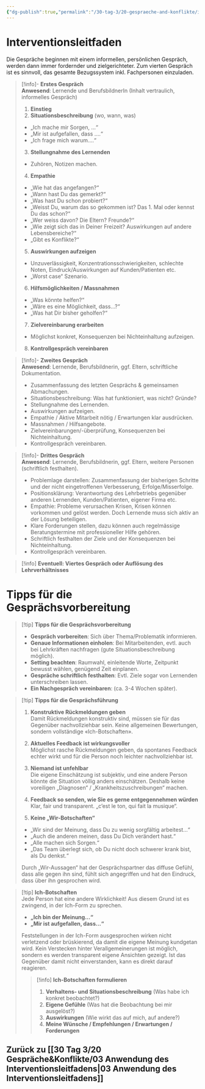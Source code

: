```yaml
---
{"dg-publish":true,"permalink":"/30-tag-3/20-gespraeche-and-konflikte/interventionsleitfaden/"}
---
```


# Interventionsleitfaden

Die Gespräche beginnen mit einem informellen, persönlichen Gespräch, werden dann immer fordernder und zielgerichteter. Zum vierten Gespräch ist es sinnvoll, das gesamte Bezugssystem inkl. Fachpersonen einzuladen.

> [!info]- **Erstes Gespräch**  
> **Anwesend**: Lernende und BerufsbildnerIn (Inhalt vertraulich, informelles Gespräch)
>
>1. **Einstieg**
>2. **Situationsbeschreibung** (wo, wann, was)
>    
>- „Ich mache mir Sorgen, ...“
>- „Mir ist aufgefallen, dass ....“
>- „Ich frage mich warum....“
>3. **Stellungnahme des Lernenden**  
>- Zuhören, Notizen machen.
>4. **Empathie**
>    
>- „Wie hat das angefangen?“
>- „Wann hast Du das gemerkt?“
>- „Was hast Du schon probiert?“
>- „Weisst Du, warum das so gekommen ist? Das 1. Mal oder kennst Du das schon?“
>- „Wer weiss davon? Die Eltern? Freunde?“
>- „Wie zeigt sich das in Deiner Freizeit? Auswirkungen auf andere Lebensbereiche?“
>- „Gibt es Konflikte?“
>5. **Auswirkungen aufzeigen**
>
>- Unzuverlässigkeit, Konzentrationsschwierigkeiten, schlechte Noten, Eindruck/Auswirkungen auf Kunden/Patienten etc.
>- „Worst case“ Szenario.
>6. **Hilfsmöglichkeiten / Massnahmen**
>    
>- „Was könnte helfen?“
>- „Wäre es eine Möglichkeit, dass...?“
>- „Was hat Dir bisher geholfen?“
>7. **Zielvereinbarung erarbeiten**
>    
>- Möglichst konkret, Konsequenzen bei Nichteinhaltung aufzeigen.
>8. **Kontrollgespräch vereinbaren**
>    

> [!info]- **Zweites Gespräch**  
> **Anwesend**: Lernende, Berufsbildnerin, ggf. Eltern, schriftliche Dokumentation.
>- Zusammenfassung des letzten Gesprächs & gemeinsamen Abmachungen.
>- Situationsbeschreibung: Was hat funktioniert, was nicht? Gründe?
>- Stellungnahme des Lernenden.
>- Auswirkungen aufzeigen.
>- Empathie / Aktive Mitarbeit nötig / Erwartungen klar ausdrücken.
>- Massnahmen / Hilfsangebote.
>- Zielvereinbarungen/-überprüfung, Konsequenzen bei Nichteinhaltung.
>- Kontrollgespräch vereinbaren.

> [!info]- **Drittes Gespräch**  
> **Anwesend**: Lernende, Berufsbildnerin, ggf. Eltern, weitere Personen (schriftlich festhalten).
>- Problemlage darstellen: Zusammenfassung der bisherigen Schritte und der nicht eingetroffenen Verbesserung, Erfolge/Misserfolge.
>- Positionsklärung: Verantwortung des Lehrbetriebs gegenüber anderen Lernenden, Kunden/Patienten, eigener Firma etc.
>- Empathie: Probleme verursachen Krisen, Krisen können vorkommen und gelöst werden. Doch Lernende muss sich aktiv an der Lösung beteiligen.
>- Klare Forderungen stellen, dazu können auch regelmässige Beratungstermine mit professioneller Hilfe gehören.
>- Schriftlich festhalten der Ziele und der Konsequenzen bei Nichteinhaltung.
>- Kontrollgespräch vereinbaren.

> [!info] **Eventuell: Viertes Gespräch oder Auflösung des Lehrverhältnisses**

# Tipps für die Gesprächsvorbereitung

> [!tip] **Tipps für die Gesprächsvorbereitung**
>
>- **Gespräch vorbereiten**: Sich über Thema/Problematik informieren.
>- **Genaue Informationen einholen**: Bei Mitarbeitenden, evtl. auch bei Lehrkräften nachfragen (gute Situationsbeschreibung möglich).
>- **Setting beachten**: Raumwahl, einleitende Worte, Zeitpunkt bewusst wählen, genügend Zeit einplanen.
>- **Gespräche schriftlich festhalten**: Evtl. Ziele sogar von Lernenden unterschreiben lassen.
>- **Ein Nachgespräch vereinbaren**: (ca. 3-4 Wochen später).

> [!tip] **Tipps für die Gesprächsführung**  
>
>1. **Konstruktive Rückmeldungen geben**  
>Damit Rückmeldungen konstruktiv sind, müssen sie für das Gegenüber nachvollziehbar sein. Keine allgemeinen Bewertungen, sondern vollständige «Ich-Botschaften».
  >  
>2. **Aktuelles Feedback ist wirkungsvoller**  
>Möglichst rasche Rückmeldungen geben, da spontanes Feedback echter wirkt und für die Person noch leichter nachvollziehbar ist.
>3. **Niemand ist unfehlbar**  
 >Die eigene Einschätzung ist subjektiv, und eine andere Person könnte die Situation völlig anders einschätzen. Deshalb keine voreiligen „Diagnosen“ / „Krankheitszuschreibungen“ machen.
 >4. **Feedback so senden, wie Sie es gerne entgegennehmen würden**  
>Klar, fair und transparent. „c’est le ton, qui fait la musique“.
>5. **Keine „Wir-Botschaften“**
>- „Wir sind der Meinung, dass Du zu wenig sorgfältig arbeitest...“
>- „Auch die anderen meinen, dass Du Dich verändert hast.“
>- „Alle machen sich Sorgen.“
>- „Das Team überlegt sich, ob Du nicht doch schwerer krank bist, als Du denkst.“
>
>Durch „Wir-Aussagen“ hat der Gesprächspartner das diffuse Gefühl, dass alle gegen ihn sind, fühlt sich angegriffen und hat den Eindruck, dass über ihn gesprochen wird.

> [!tip] **Ich-Botschaften**  
> Jede Person hat eine andere Wirklichkeit! Aus diesem Grund ist es zwingend, in der Ich-Form zu sprechen.
>
>- **„Ich bin der Meinung...“**
>- **„Mir ist aufgefallen, dass...“**
>
>Feststellungen in der Ich-Form ausgesprochen wirken nicht verletzend oder brüskierend, da damit die eigene Meinung kundgetan wird. Kein Verstecken hinter Verallgemeinerungen ist möglich, sondern es werden transparent eigene Ansichten gezeigt. Ist das Gegenüber damit nicht einverstanden, kann es direkt darauf reagieren.
>
>> [!info] **Ich-Botschaften formulieren**
>>
>>1. **Verhaltens- und Situationsbeschreibung** (Was habe ich konkret beobachtet?)
>>2. **Eigene Gefühle** (Was hat die Beobachtung bei mir ausgelöst?)
>>3. **Auswirkungen** (Wie wirkt das auf mich, auf andere?)
>>4. **Meine Wünsche / Empfehlungen / Erwartungen / Forderungen**

## Zurück zu [[30 Tag 3/20 Gespräche&Konflikte/03 Anwendung des Interventionsleitfadens\|03 Anwendung des Interventionsleitfadens]]

